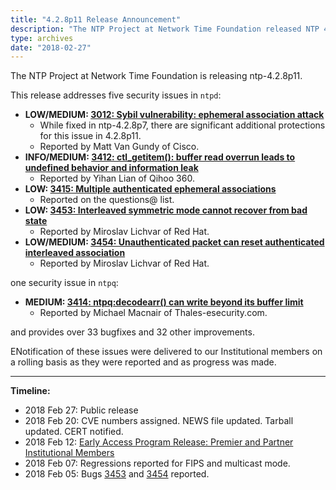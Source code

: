 ```yaml
---
title: "4.2.8p11 Release Announcement"
description: "The NTP Project at Network Time Foundation released NTP 4.2.8p11 on February 27, 2018. This release addresses five security issues in ntpd, one security issue in ntpq, and provides over 33 bugfixes and 32 other improvements." 
type: archives
date: "2018-02-27"
---
```


The NTP Project at Network Time Foundation is releasing ntp-4.2.8p11.

This release addresses five security issues in `ntpd`:

* **LOW/MEDIUM: [3012: Sybil vulnerability: ephemeral association attack](/support/securitynotice/ntpbug3012/)**
  * While fixed in ntp-4.2.8p7, there are significant additional protections for this issue in 4.2.8p11.
  * Reported by Matt Van Gundy of Cisco. 
* **INFO/MEDIUM: [3412: ctl_getitem(): buffer read overrun leads to undefined behavior and information leak](/support/securitynotice/ntpbug3412/)**
  * Reported by Yihan Lian of Qihoo 360. 
* **LOW: [3415: Multiple authenticated ephemeral associations](/support/securitynotice/ntpbug3415/)**
  * Reported on the questions@ list. 
* **LOW: [3453: Interleaved symmetric mode cannot recover from bad state](/support/securitynotice/ntpbug3453/)**
  * Reported by Miroslav Lichvar of Red Hat. 
* **LOW/MEDIUM: [3454: Unauthenticated packet can reset authenticated interleaved association](/support/securitynotice/ntpbug3454/)**
  * Reported by Miroslav Lichvar of Red Hat. 

one security issue in `ntpq`:

* **MEDIUM: [3414: ntpq:decodearr() can write beyond its buffer limit](/support/securitynotice/ntpbug3414/)**
  * Reported by Michael Macnair of Thales-esecurity.com. 

and provides over 33 bugfixes and 32 other improvements.

ENotification of these issues were delivered to our Institutional members on a rolling basis as they were reported and as progress was made.

* * *

**Timeline:**

* 2018 Feb 27: Public release
* 2018 Feb 20: CVE numbers assigned. NEWS file updated. Tarball updated. CERT notified.
* 2018 Feb 12: [Early Access Program Release: Premier and Partner Institutional Members](https://www.nwtime.org/membership/benefits/)
* 2018 Feb 07: Regressions reported for FIPS and multicast mode.
* 2018 Feb 05: Bugs [3453](/support/securitynotice/ntpbug3453/) and [3454](/support/securitynotice/ntpbug3454/) reported.